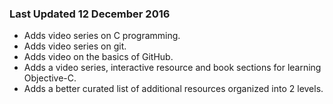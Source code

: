 ### Last Updated 12 December 2016
* Adds video series on C programming.
* Adds video series on git.
* Adds video on the basics of GitHub.
* Adds a video series, interactive resource and book sections for learning Objective-C.
* Adds a better curated list of additional resources organized into 2 levels.


